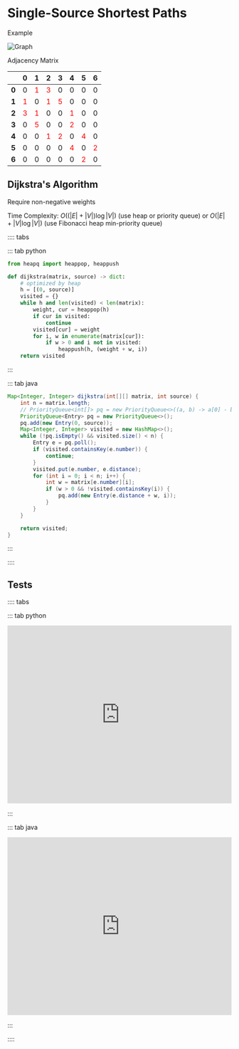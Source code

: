 # Single-Source Shortest Paths

Example

![Graph](@assets/img/algorithms/graph/weighted-graph.png)

Adjacency Matrix

|                                         |                0                 |                1                 |                2                 |                3                 |                4                 |                5                 |                6                 |
| :-------------------------------------: | :------------------------------: | :------------------------------: | :------------------------------: | :------------------------------: | :------------------------------: | :------------------------------: | :------------------------------: |
| <span style="font-weight:bold">0</span> |                0                 | <span style="color:red">1</span> | <span style="color:red">3</span> |                0                 |                0                 |                0                 |                0                 |
| <span style="font-weight:bold">1</span> | <span style="color:red">1</span> |                0                 | <span style="color:red">1</span> | <span style="color:red">5</span> |                0                 |                0                 |                0                 |
| <span style="font-weight:bold">2</span> | <span style="color:red">3</span> | <span style="color:red">1</span> |                0                 |                0                 | <span style="color:red">1</span> |                0                 |                0                 |
| <span style="font-weight:bold">3</span> |                0                 | <span style="color:red">5</span> |                0                 |                0                 | <span style="color:red">2</span> |                0                 |                0                 |
| <span style="font-weight:bold">4</span> |                0                 |                0                 | <span style="color:red">1</span> | <span style="color:red">2</span> |                0                 | <span style="color:red">4</span> |                0                 |
| <span style="font-weight:bold">5</span> |                0                 |                0                 |                0                 |                0                 | <span style="color:red">4</span> |                0                 | <span style="color:red">2</span> |
| <span style="font-weight:bold">6</span> |                0                 |                0                 |                0                 |                0                 |                0                 | <span style="color:red">2</span> |                0                 |

## Dijkstra's Algorithm

Require non-negative weights

Time Complexity: $O((|E|+|V|) \log |V|)$ (use heap or priority queue) or $O(|E|+|V| \log |V|)$ (use Fibonacci heap min-priority queue)

:::: tabs

::: tab python

```py
from heapq import heappop, heappush

def dijkstra(matrix, source) -> dict:
    # optimized by heap
    h = [(0, source)]
    visited = {}
    while h and len(visited) < len(matrix):
        weight, cur = heappop(h)
        if cur in visited:
            continue
        visited[cur] = weight
        for i, w in enumerate(matrix[cur]):
            if w > 0 and i not in visited:
                heappush(h, (weight + w, i))
    return visited
```

:::

::: tab java

```java
Map<Integer, Integer> dijkstra(int[][] matrix, int source) {
    int n = matrix.length;
    // PriorityQueue<int[]> pq = new PriorityQueue<>((a, b) -> a[0] - b[0]);
    PriorityQueue<Entry> pq = new PriorityQueue<>();
    pq.add(new Entry(0, source));
    Map<Integer, Integer> visited = new HashMap<>();
    while (!pq.isEmpty() && visited.size() < n) {
        Entry e = pq.poll();
        if (visited.containsKey(e.number)) {
            continue;
        }
        visited.put(e.number, e.distance);
        for (int i = 0; i < n; i++) {
            int w = matrix[e.number][i];
            if (w > 0 && !visited.containsKey(i)) {
                pq.add(new Entry(e.distance + w, i));
            }
        }
    }

    return visited;
}
```

:::

::::

[comment]: # "# todo: 加改进版heap"

## Tests

:::: tabs

::: tab python

<iframe height="400px" width="100%" src="https://repl.it/@LucienZhang/sssp?lite=true" scrolling="no" frameborder="no" allowtransparency="true" allowfullscreen="true" sandbox="allow-forms allow-pointer-lock allow-popups allow-same-origin allow-scripts allow-modals"></iframe>

:::

::: tab java

<iframe height="400px" width="100%" src="https://repl.it/@LucienZhang/sssp-java?lite=true" scrolling="no" frameborder="no" allowtransparency="true" allowfullscreen="true" sandbox="allow-forms allow-pointer-lock allow-popups allow-same-origin allow-scripts allow-modals"></iframe>

:::

::::
